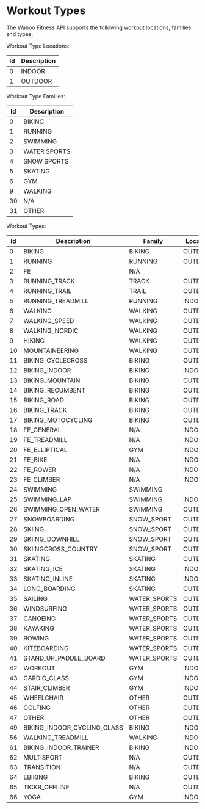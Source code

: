 # Workout Types

The Wahoo Fitness API supports the following workout locations, families and types:

Workout Type Locations:

Id         | Description                  |
---------- | ---------------------------- |
0          |  INDOOR                      |
1          |  OUTDOOR                     |


Workout Type Families:

Id         | Description                  |
---------- | ---------------------------- |
0          |  BIKING                      |
1          |  RUNNING                     |
2          |  SWIMMING                    |
3          |  WATER SPORTS                |
4          |  SNOW SPORTS                 |
5          |  SKATING                     |
6          |  GYM                         |
9          |  WALKING                     |
30         |  N/A                         |
31         |  OTHER                       |


Workout Types:

Id         | Description                  |  Family              |    Location          |
---------- | ---------------------------- | -------------------- |  -------------------
0	         |	BIKING                      |  BIKING              |    OUTDOOR           |
1	         |	RUNNING                     |  RUNNING             |    OUTDOOR           |
2	         |	FE                          |  N/A                 |                      |
3	         |	RUNNING_TRACK               |  TRACK               |    OUTDOOR           |
4	         |	RUNNING_TRAIL               |  TRAIL               |    OUTDOOR           |
5	         |	RUNNING_TREADMILL           |  RUNNING             |    INDOOR            |
6	         |	WALKING                     |  WALKING             |    OUTDOOR           |
7	         |	WALKING_SPEED               |  WALKING             |    OUTDOOR           | 
8	         |	WALKING_NORDIC              |  WALKING             |    OUTDOOR           |
9	         |	HIKING                      |  WALKING             |    OUTDOOR           |
10	       |	MOUNTAINEERING              |  WALKING             |    OUTDOOR           |
11	       |	BIKING_CYCLECROSS           |  BIKING              |    OUTDOOR           |
12	       |	BIKING_INDOOR               |  BIKING              |    INDOOR            |
13	       |	BIKING_MOUNTAIN             |  BIKING              |    OUTDOOR           |
14	       |	BIKING_RECUMBENT            |  BIKING              |    OUTDOOR           |
15	       |	BIKING_ROAD                 |  BIKING              |    OUTDOOR           |
16	       |	BIKING_TRACK                |  BIKING              |    OUTDOOR           |
17	       |	BIKING_MOTOCYCLING          |  BIKING              |    OUTDOOR           |
18	       |	FE_GENERAL                  |  N/A                 |    INDOOR            |
19	       |	FE_TREADMILL                |  N/A                 |    INDOOR            |
20	       |	FE_ELLIPTICAL               |  GYM                 |    INDOOR            |
21	       |	FE_BIKE                     |  N/A                 |    INDOOR            |
22	       |	FE_ROWER                    |  N/A                 |    INDOOR            |
23	       |	FE_CLIMBER                  |  N/A                 |    INDOOR            |
24	       |	SWIMMING                    |  SWIMMING            |                      |
25	       |	SWIMMING_LAP                |  SWIMMING            |    INDOOR            |
26	       |	SWIMMING_OPEN_WATER         |  SWIMMING            |    OUTDOOR           |
27	       |	SNOWBOARDING                |  SNOW_SPORT          |    OUTDOOR           |
28	       |	SKIING                      |  SNOW_SPORT          |    OUTDOOR           |
29	       |	SKIING_DOWNHILL             |  SNOW_SPORT          |    OUTDOOR           |
30	       |	SKIINGCROSS_COUNTRY         |  SNOW_SPORT          |    OUTDOOR           |
31	       |	SKATING                     |  SKATING             |    OUTDOOR           |
32	       |	SKATING_ICE                 |  SKATING             |    INDOOR            |
33	       |	SKATING_INLINE              |  SKATING             |    INDOOR            |
34	       |	LONG_BOARDING               |  SKATING             |    OUTDOOR           |
35	       |	SAILING                     |  WATER_SPORTS        |    OUTDOOR           |
36	       |	WINDSURFING                 |  WATER_SPORTS        |    OUTDOOR           |
37	       |	CANOEING                    |  WATER_SPORTS        |    OUTDOOR           |
38	       |	KAYAKING                    |  WATER_SPORTS        |    OUTDOOR           |
39	       |	ROWING                      |  WATER_SPORTS        |    OUTDOOR           |
40	       |	KITEBOARDING                |  WATER_SPORTS        |    OUTDOOR           |
41	       |	STAND_UP_PADDLE_BOARD       |  WATER_SPORTS        |    OUTDOOR           |
42	       |	WORKOUT                     |  GYM                 |    INDOOR            |
43	       |	CARDIO_CLASS                |  GYM                 |    INDOOR            |
44	       |	STAIR_CLIMBER               |  GYM                 |    INDOOR            |
45	       |	WHEELCHAIR                  |  OTHER               |    OUTDOOR           |
46	       |	GOLFING                     |  OTHER               |    OUTDOOR           |
47	       |	OTHER                       |  OTHER               |    OUTDOOR           |
49         | 	BIKING_INDOOR_CYCLING_CLASS |  BIKING              |    INDOOR            |
56         |	WALKING_TREADMILL           |  WALKING             |    INDOOR            |
61	       | 	BIKING_INDOOR_TRAINER       |  BIKING              |    INDOOR            |
62 	       |	MULTISPORT                  |  N/A                 |    OUTDOOR           |
63	       |	TRANSITION                  |  N/A                 |    OUTDOOR           |
64	       |	EBIKING                     |  BIKING              |    OUTDOOR           |
65	       |	TICKR_OFFLINE               |  N/A                 |    OUTDOOR           |
66	       |	YOGA                        |  GYM                 |    INDOOR            |